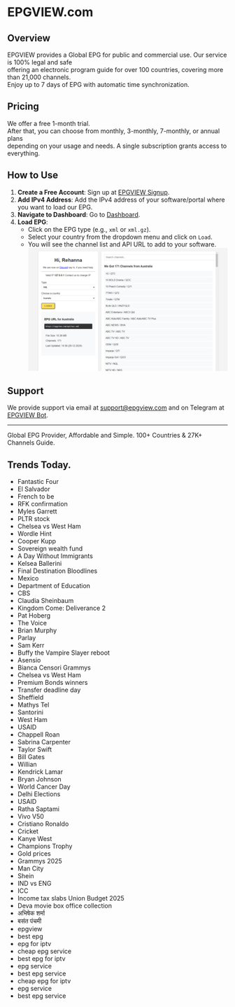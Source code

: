 # EPGVIEW.com



## Overview
EPGVIEW provides a Global EPG for public and commercial use. Our service is 100% legal and safe\
offering an electronic program guide for over 100 countries, covering more than 21,000 channels.\
Enjoy up to 7 days of EPG with automatic time synchronization.

## Pricing
We offer a free 1-month trial. \
After that, you can choose from monthly, 3-monthly, 7-monthly, or annual plans \
depending on your usage and needs. A single subscription grants access to everything.

## How to Use
1. **Create a Free Account**: Sign up at [EPGVIEW Signup](https://epgview.com/signup.php).
2. **Add IPv4 Address**: Add the IPv4 address of your software/portal where you want to load our EPG.
3. **Navigate to Dashboard**: Go to [Dashboard](https://epgview.com/dashboard.php).
4. **Load EPG**:
   - Click on the EPG type (e.g., `xml` or `xml.gz`).
   - Select your country from the dropdown menu and click on `Load`.
   - You will see the channel list and API URL to add to your software.
![EPGVIEW](img/dashboard.png)
## Support
We provide support via email at [support@epgview.com](mailto:support@epgview.com) and on Telegram at [EPGVIEW Bot](https://t.me/epgview_bot).

---

Global EPG Provider, Affordable and Simple. 100+ Countries & 27K+ Channels Guide.

## Trends Today.

- Fantastic Four
- El Salvador
- French to be
- RFK confirmation
- Myles Garrett
- PLTR stock
- Chelsea vs West Ham
- Wordle Hint
- Cooper Kupp
- Sovereign wealth fund
- A Day Without Immigrants
- Kelsea Ballerini
- Final Destination Bloodlines
- Mexico
- Department of Education
- CBS
- Claudia Sheinbaum
- Kingdom Come: Deliverance 2
- Pat Hoberg
- The Voice
- Brian Murphy
- Parlay
- Sam Kerr
- Buffy the Vampire Slayer reboot
- Asensio
- Bianca Censori Grammys
- Chelsea vs West Ham
- Premium Bonds winners
- Transfer deadline day
- Sheffield
- Mathys Tel
- Santorini
- West Ham
- USAID
- Chappell Roan
- Sabrina Carpenter
- Taylor Swift
- Bill Gates
- Willian
- Kendrick Lamar
- Bryan Johnson
- World Cancer Day
- Delhi Elections
- USAID
- Ratha Saptami
- Vivo V50
- Cristiano Ronaldo
- Cricket
- Kanye West
- Champions Trophy
- Gold prices
- Grammys 2025
- Man City
- Shein
- IND vs ENG
- ICC
- Income tax slabs Union Budget 2025
- Deva movie box office collection
- अभिषेक शर्मा
- बसंत पंचमी
- epgview
- best epg
- epg for iptv
- cheap epg service
- best epg for iptv
- epg service
- best epg service
- cheap epg for iptv
- epg service
- best epg service
